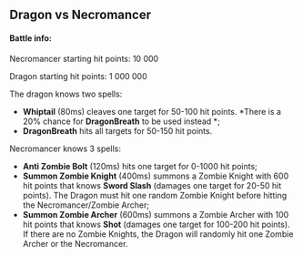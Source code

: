 ## Dragon vs Necromancer
#### Battle info:
Necromancer starting hit points: 10 000

Dragon starting hit points: 1 000 000

The dragon knows two spells: 

- **Whiptail** (80ms) cleaves one target for 50-100 hit points. *There is a 20% chance for **DragonBreath** to be used instead *;
- **DragonBreath** hits all targets for 50-150 hit points.

Necromancer knows 3 spells: 

- **Anti Zombie Bolt** (120ms) hits one target for 0-1000 hit points;
- **Summon Zombie Knight** (400ms) summons a Zombie Knight with 600 hit points that knows **Sword Slash** (damages one target for 20-50 hit points). The Dragon must hit one random Zombie Knight before hitting the Necromancer/Zombie Archer;
- **Summon Zombie Archer** (600ms) summons a Zombie Archer with 100 hit points that knows **Shot** (damages one target for 100-200 hit points). If there are no Zombie Knights, the Dragon will randomly hit one Zombie Archer or the Necromancer.
